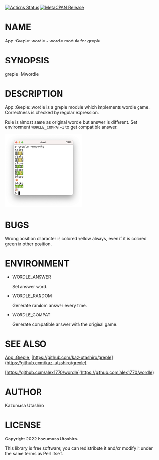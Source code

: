 [![Actions Status](https://github.com/kaz-utashiro/greple-wordle/workflows/test/badge.svg)](https://github.com/kaz-utashiro/greple-wordle/actions) [![MetaCPAN Release](https://badge.fury.io/pl/App-Greple-wordle.svg)](https://metacpan.org/release/App-Greple-wordle)
# NAME

App::Greple::wordle - wordle module for greple

# SYNOPSIS

greple -Mwordle

# DESCRIPTION

App::Greple::wordle is a greple module which implements wordle game.
Correctness is checked by regular expression.

Rule is almost same as original wordle but answer is different.  Set
environment `WORDLE_COMPAT=1` to get compatible answer.

<div>
    <p><img width="50%" src="https://raw.githubusercontent.com/kaz-utashiro/greple-wordle/main/images/screen.png">
</div>

# BUGS

Wrong position character is colored yellow always, even if it is
colored green in other position.

# ENVIRONMENT

- WORDLE\_ANSWER

    Set answer word.

- WORDLE\_RANDOM

    Generate random answer every time.

- WORDLE\_COMPAT

    Generate compatible answer with the original game.

# SEE ALSO

[App::Greple](https://metacpan.org/pod/App%3A%3AGreple), [https://github.com/kaz-utashiro/greple](https://github.com/kaz-utashiro/greple)

[https://github.com/alex1770/wordle](https://github.com/alex1770/wordle)

# AUTHOR

Kazumasa Utashiro

# LICENSE

Copyright 2022 Kazumasa Utashiro.

This library is free software; you can redistribute it and/or modify
it under the same terms as Perl itself.
